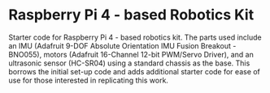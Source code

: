 # Raspberry Pi 4 - based Robotics Kit 
Starter code for Raspberry Pi 4 - based robotics kit. The parts used include an IMU (Adafruit 9-DOF Absolute Orientation IMU Fusion Breakout - BNO055), motors (Adafruit 16-Channel 12-bit PWM/Servo Driver), and an ultrasonic sensor (HC-SR04) using a standard chassis as the base. This borrows the initial set-up code and adds additional starter code for ease of use for those interested in replicating this work. 
